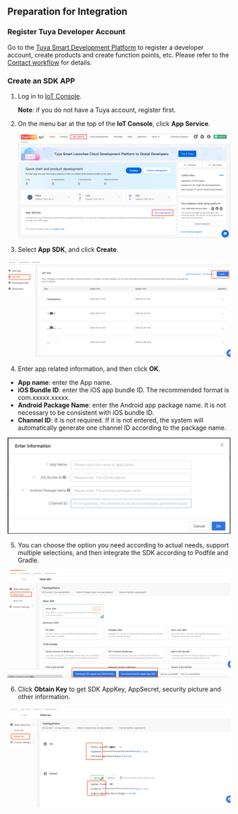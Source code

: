 ## Preparation for Integration

### Register Tuya Developer Account

Go to the [Tuya Smart Development Platform](https://iot.tuya.com) to register a developer account, create products and create function points, etc. Please refer to the [Contact workflow](https://docs.tuya.com/cn/overview/dev-process.html) for details. 

###  Create an SDK APP

1. Log in to [IoT Console](https://iot.tuya.com/).

   **Note**: if you do not have a Tuya account, register first.

2. On the menu bar at the top of the **IoT Console**, click **App Service**.

   ![Obtain App SDK](./images/ae56bc110c054295b33151f788851405.png)

3. Select **App SDK**, and click **Create**.

![Obtain App SDK](./images/d329b1ee4b7046dd80a665a5f2ba45c7.png)

4. Enter app related information, and then click **OK**.

- **App name**: enter the App name.
- **iOS Bundle ID**: enter the iOS app bundle ID. The recommended format is com.xxxxx.xxxxx.
- **Android Package Name**: enter the Android app package name. It is not necessary to be consistent with iOS bundle ID.
- **Channel ID**: it is not required. If it is not entered, the system will automatically generate one channel ID according to the package name.

![Obtain App SDK](./images/f1ecc4824e564cd899f29b080c33b3f4.png)

5. You can choose the option you need according to actual needs, support multiple selections, and then integrate the SDK according to Podfile and Gradle.

![Obtain App SDK](./images/4268ece5e4904bd3b151b2e12c6657fd.png)

6. Click **Obtain Key** to get SDK AppKey, AppSecret, security picture and other information.

![Obtain App SDK](./images/46c1ff12289f46a798066df51f3bb356.png)